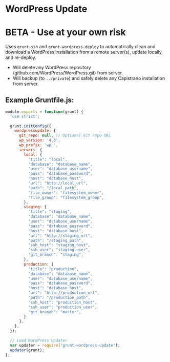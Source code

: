 # WordPress Update

# BETA - Use at your own risk

Uses `grunt-ssh` and `grunt-wordpress-deploy` to automatically clean and download a WordPress installation from a remote server(s), update locally, and re-deploy.

* Will delete any WordPress repository (github.com/WordPress/WordPress.git) from server.
* Will backup (to `../private`) and safely delete any Capistrano installation from server.

## Example Gruntfile.js:
```javascript
module.exports = function(grunt) {
  'use strict';
 
  grunt.initConfig({
    wordpressupdate: {
      git_repo: null, // Optional Git repo URL
      wp_version: '4.3',
      wp_prefix: 'wp_',
      servers: {
        local: {
          "title": "local",
          "database": "database_name",
          "user": "database_username",
          "pass": "database_password",
          "host": "database_host",
          "url": "http://local_url",
          "path": "/local_path",
          "file_owner": "filesystem_owner",
          "file_group": "filesystem_group",
        },
        staging: {
          "title": "staging",
          "database": "database_name",
          "user": "database_username",
          "pass": "database_password",
          "host": "database_host",
          "url": "http://staging_url",
          "path": "/staging_path",
          "ssh_host": "staging_host",
          "ssh_user": "staging_user",
          "git_branch": "staging",
        },
        production: {
          "title": "production",
          "database": "database_name",
          "user": "database_username",
          "pass": "database_password",
          "host": "database_host",
          "url": "http://production_url",
          "path": "/production_path",
          "ssh_host": "production_host",
          "ssh_user": "production_user",
          "git_branch": "master",
        }
      },
    },
  });
 
  // Load WordPress Updater
  var updater = require('grunt-wordpress-update');
  updater(grunt);
};
```
